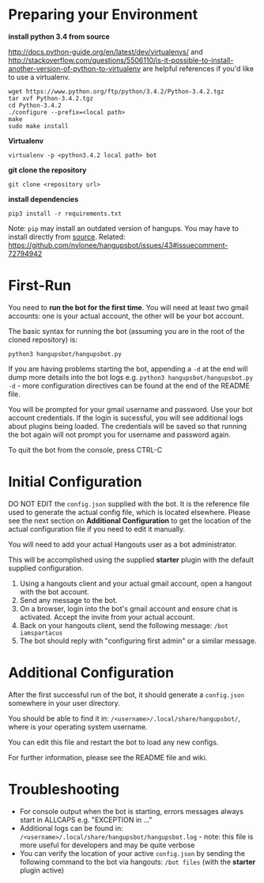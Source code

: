 # Preparing your Environment

**install python 3.4 from source**

http://docs.python-guide.org/en/latest/dev/virtualenvs/
and
http://stackoverflow.com/questions/5506110/is-it-possible-to-install-another-version-of-python-to-virtualenv
are helpful references if you'd like to use a virtualenv.

```
wget https://www.python.org/ftp/python/3.4.2/Python-3.4.2.tgz
tar xvf Python-3.4.2.tgz
cd Python-3.4.2
./configure --prefix=<local path>
make
sudo make install
```
**Virtualenv**
```
virtualenv -p <python3.4.2 local path> bot
```

**git clone the repository**
```
git clone <repository url>
```

**install dependencies**
```
pip3 install -r requirements.txt
```

Note: `pip` may install an outdated version of hangups. You may have to 
  install directly from [source](https://github.com/tdryer/hangups).
  Related: https://github.com/nylonee/hangupsbot/issues/43#issuecomment-72794942

# First-Run

You need to **run the bot for the first time**. You will need at least 
  two gmail accounts: one is your actual account, the other will be your 
  bot account.

The basic syntax for running the bot (assuming you are in the root 
  of the cloned repository) is:
```
python3 hangupsbot/hangupsbot.py
```

If you are having problems starting the bot, appending a `-d` at the
  end will dump more details into the bot logs e.g. 
  `python3 hangupsbot/hangupsbot.py -d` - more configuration 
  directives can be found at the end of the README file.

You will be prompted for your gmail username and password. Use your
  bot account credentials. If the login is sucessful, you will see
  additional logs about plugins being loaded. The credentials will be
  saved so that running the bot again will not prompt you for username
  and password again.

To quit the bot from the console, press CTRL-C

# Initial Configuration

DO NOT EDIT the `config.json` supplied with the bot. It is the 
  reference file used to generate the actual config file, which
  is located elsewhere. Please see the next section on 
  **Additional Configuration** to get the location of the 
  actual configuration file if you need to edit it manually.

You will need to add your actual Hangouts user as a bot administrator.

This will be accomplished using the supplied **starter** plugin with
  the default supplied configuration.

1. Using a hangouts client and your actual gmail account, open a 
   hangout with the bot account.
2. Send any message to the bot.
3. On a browser, login into the bot's gmail account and ensure chat 
   is activated. Accept the invite from your actual account.
4. Back on your hangouts client, send the following message:
   `/bot iamspartacus`
5. The bot should reply with "configuring first admin" or a similar
   message.

# Additional Configuration

After the first successful run of the bot, it should generate a 
  `config.json` somewhere in your user directory.

You should be able to find it in: 
  `/<username>/.local/share/hangupsbot/`, where <username> is your
  operating system username.

You can edit this file and restart the bot to load any new configs.

For further information, please see the README file and wiki.

# Troubleshooting

* For console output when the bot is starting, errors messages always
  start in ALLCAPS e.g. "EXCEPTION in ..."
* Additional logs can be found in: 
  `/<username>/.local/share/hangupsbot/hangupsbot.log` - 
  note: this file is more useful for developers and may be quite verbose
* You can verify the location of your active `config.json` by sending
  the following command to the bot via hangouts: `/bot files` (with
  the **starter** plugin active)
